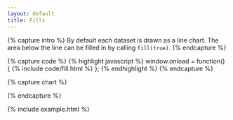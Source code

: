 ```yaml
---
layout: default
title: Fills
---
```


{% capture intro %}
By default each dataset is drawn as a line chart. The area below the line can be filled in by calling `fill(true)`.
{% endcapture %}


{% capture code %}
{% highlight javascript %}
window.onload = function() {
{% include code/fill.html %}
};
{% endhighlight %}
{% endcapture %}


{% capture chart %}
<div class="pub">
    <div id="chart-fill"> </div>
</div>
<script>
loadstack.push(function(win){
    {% include code/fill.html %}
});
</script>
{% endcapture %}

{% include example.html %}

